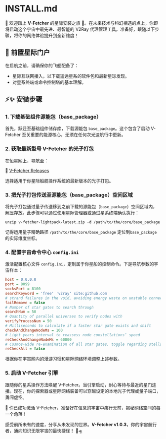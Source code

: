 # INSTALL.md

🌟 欢迎踏上 **V-Fetcher** 的星际安装之旅 🌠。在未来技术与科幻相遇的点上，你即将启动这个宇宙中最先进、最智能的 V2Ray 代理管理工具。准备好，跟随以下步骤，将你的网络体验提升到全新维度！

## 🌌 前置星际门户

在启航之前，请确保你的飞船配备了：
- 星际互联网接入，以下载遥远星系的软件包和最新星球发现。
- 对星系终端或命令控制塔的基本理解。

## ⚡✨ 安装步骤

### 1. 下载基础组件源能包（base_package）

首先，跃迁至基础组件储存库，下载源能包 `base_package`。这个包含了启动 V-Fetcher 至关重要的能源核心，无须在任何次光速航行中更新。

### 2. 获取最新型号 V-Fetcher 的光子打包

在恒星网上，导航至：

🔗 [V-Fetcher Releases](https://github.com/yxhpy/V-Fetcher/releases) 

选择适用于你星际船舰操作系统的最新版本的光子打包。

### 3. 把光子打包传送至源能包（base_package）空间区域

将光子打包通过量子传送移到之前下载的源能包（`base_package`）空间区域内，解压存放。此步骤可以通过使用星际管理器或通过星系终端确认执行：

```
unzip v-fetcher-lightpack-latest.zip -d /path/to/the/core/base_package
```

记得运用量子精确路径 `/path/to/the/core/base_package` 定位到`base_package`的实际维度坐标。

### 4. 配置宇宙命令中心 `config.ini`

激活配置核心文件 `config.ini`，定制属于你星船的控制命令。下是导航参数的宇宙样本：

```ini
host = 0.0.0.0
port = 8099
socksPort = 8100
searchKeyword = 'free' 'v2ray' site:github.com
# strand failures in the void, avoiding energy waste on unstable connections
failRemove = false
# Number of star gates to search through
searchNum = 50
# Quantity of parallel universes to verify nodes with
verifyProcessNum = 50
# Milliseconds to calculate if a faster star gate exists and shift
checkAndChangeNodeMs = 100
# Light years interval to reassess node constellations’ speed
reCheckAndChangeNodeMs = 60000
# Cosmos-wide re-examination of all star gates, toggle regarding stellar density
reCheckAll = false
```

根据你在宇宙网内的漫游习惯和星际网络环境调整上述参数。

### 5. 启动 V-Fetcher 引擎

跟随你的星系操作方法唤醒 V-Fetcher。当引擎启动，耐心等待与最近的星门连接。现在，你的探索器或星际网络装备可以穿越设定的本地光子代理或量子端口，勇闯虚空。

🚀 你已成功激活 V-Fetcher，准备好在信息的宇宙中疾行无前，揭秘网络空间的每一个角落！

感受前所未有的速度，分享从未发现的世界。**V-Fetcher v1.0.3**，你的宇宙航行者，通向知识无限宇宙的最快捷径！ 🌌🛸
